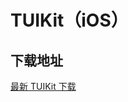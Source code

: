 # TUIKit（iOS）

## 下载地址

[最新 TUIKit 下载](https://imsdk-1252463788.cos.ap-guangzhou.myqcloud.com/4.6.100/TIM_SDK_TUIKIT_iOS_latest_framework.zip)
